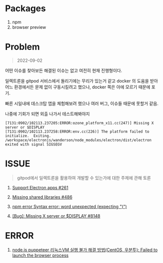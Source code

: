 # Packages
1. npm
2. browser preview

# Problem

> 2022-09-02

어떤 이슈를 찾아보든 해결된 이슈는 없고 여전히 현재 진행형이다.

일렉트론을 gitpod 서비스에서 돌리기에는 무리가 있는거 같고 
  docker 의 도움을 받아 어느 환경에서든 문제 없이 구동시킬려고 했으나, docker 쪽은 아에 모르기 때문에 포기.

빠른 시일내에 데스크탑 앱을 체험해보려 했으나 여러 버그, 이슈들 때문에 못할거 같음.

나중에 기회가 되면 외출 나가서 테스트해봐야지

```
[7131:0902/102113.237205:ERROR:ozone_platform_x11.cc(247)] Missing X server or $DISPLAY
[7131:0902/102113.237258:ERROR:env.cc(226)] The platform failed to initialize.  Exiting.
/workspace/electronjs/wanderson/node_modules/electron/dist/electron exited with signal SIGSEGV
```


# ISSUE

> gitpod에서 일렉트론을 활용하여 개발할 수 있는가에 대한 주제에 관해 토론
1. [Support Electron apps #261](https://github.com/gitpod-io/gitpod/issues/261)

2. [Missing shared libraries #486](https://forum.magicmirror.builders/topic/10280/npm-install-error/2)

3. [npm error Syntax error: word unexpected (expecting ")")](https://stackoverflow.com/questions/35609532/npm-error-syntax-error-word-unexpected-expecting)

4. [[Bug]: Missing X server or $DISPLAY #8148](https://github.com/puppeteer/puppeteer/issues/8148)
# ERROR

1. [node.js puppeteer 리눅스VM 실행 불가 해결 방법(CentOS, 우분투): Failed to launch the browser process](https://curryyou.tistory.com/222)
